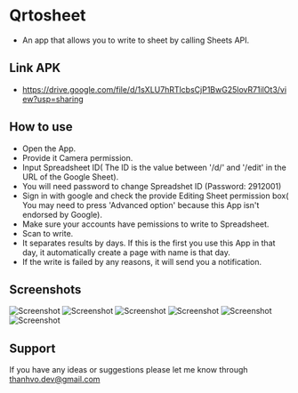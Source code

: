 Qrtosheet
=========================

- An app that allows you to write to sheet by calling Sheets API.

Link APK
------------

- https://drive.google.com/file/d/1sXLU7hRTlcbsCjP1BwG25lovR71ilOt3/view?usp=sharing

How to use
---------------

- Open the App.
- Provide it Camera permission.
- Input Spreadsheet ID( The ID is the value between '/d/' and '/edit' in the URL of the Google Sheet). 
- You will need password to change Spreadshet ID (Password: 2912001)
- Sign in with google and check the provide Editing Sheet permission box( You may need to press 'Advanced option' because this App isn't endorsed by Google).
- Make sure your accounts have pemissions to write to Spreadsheet.
- Scan to write.
- It separates results by days. If this is the first you use this App in that day, it automatically create a page with name is that day.
- If the write is failed by any reasons, it will send you a notification.

Screenshots
-----------
![Screenshot](Screenshots/screenshot6.png)
![Screenshot](Screenshots/screenshot2.png)
![Screenshot](Screenshots/screenshot3.png)
![Screenshot](Screenshots/screenshot5.png)
![Screenshot](Screenshots/screenshot4.png)
![Screenshot](Screenshots/screenshot1.png)

Support
-------

If you have any ideas or suggestions please let me know through thanhvo.dev@gmail.com

